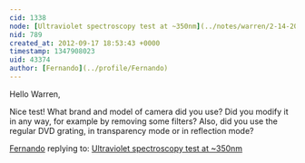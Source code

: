 ```yaml
---
cid: 1338
node: [Ultraviolet spectroscopy test at ~350nm](../notes/warren/2-14-2012/ultraviolet-spectroscopy-testing)
nid: 789
created_at: 2012-09-17 18:53:43 +0000
timestamp: 1347908023
uid: 43374
author: [Fernando](../profile/Fernando)
---
```


Hello Warren,

Nice test! What brand and model of camera did you use? 
Did you modify it in any way, for example by removing some filters?
Also, did you use the regular DVD grating, in transparency mode or in reflection mode?

[Fernando](../profile/Fernando) replying to: [Ultraviolet spectroscopy test at ~350nm](../notes/warren/2-14-2012/ultraviolet-spectroscopy-testing)


